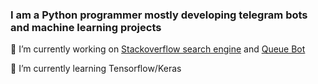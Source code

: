 ### I am a Python programmer mostly developing telegram bots and machine learning projects
 🔭 I’m currently working on [Stackoverflow search engine](https://github.com/Kirusha3000/stackoverflow_search) and [Queue Bot](https://github.com/Kirusha3000/QueueBot)
 
 🌱 I’m currently learning Tensorflow/Keras
<!--
**Kirusha3000/Kirusha3000** is a ✨ _special_ ✨ repository because its `README.md` (this file) appears on your GitHub profile.

Here are some ideas to get you started:

- 🔭 I’m currently working on Stack
- 🌱 I’m currently learning ...
- 👯 I’m looking to collaborate on ...
- 🤔 I’m looking for help with ...
- 💬 Ask me about ...
- 📫 How to reach me: ...
- 😄 Pronouns: ...
- ⚡ Fun fact: ...
-->
